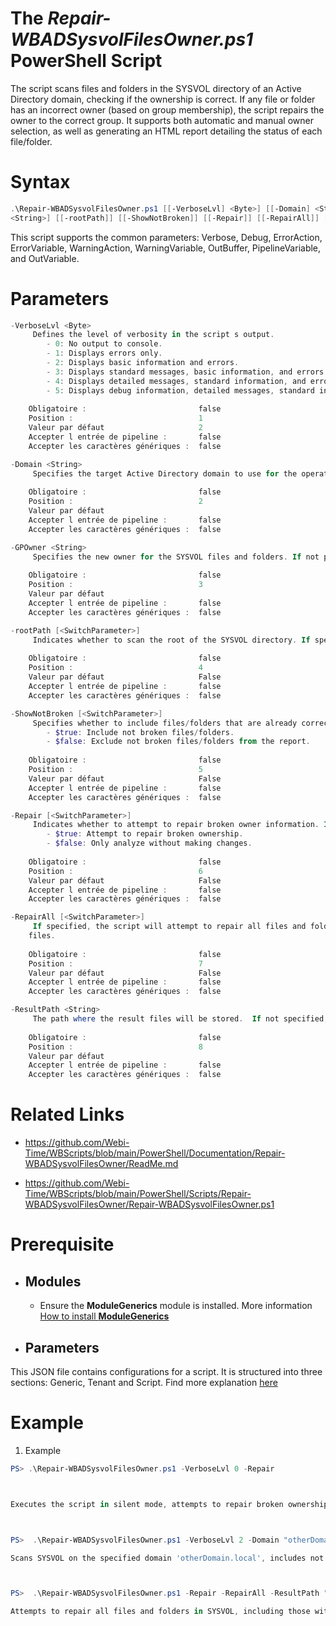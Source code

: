 ﻿# The *Repair-WBADSysvolFilesOwner.ps1* PowerShell Script

The script scans files and folders in the SYSVOL directory of an Active Directory domain, checking if the ownership is correct. 
If any file or folder has an incorrect owner (based on group membership), the script repairs the owner to the correct group. 
It supports both automatic and manual owner selection, as well as generating an HTML report detailing the status of each file/folder.

# Syntax
```powershell
.\Repair-WBADSysvolFilesOwner.ps1 [[-VerboseLvl] <Byte>] [[-Domain] <String>] [[-GPOwner] 
<String>] [[-rootPath]] [[-ShowNotBroken]] [[-Repair]] [[-RepairAll]] [[-ResultPath] <String>] [<CommonParameters>]
```

This script supports the common parameters: Verbose, Debug, ErrorAction, ErrorVariable, WarningAction, 
WarningVariable, OutBuffer, PipelineVariable, and OutVariable.

# Parameters
```powershell
-VerboseLvl <Byte>
     Defines the level of verbosity in the script s output.
        - 0: No output to console.
        - 1: Displays errors only.
        - 2: Displays basic information and errors.
        - 3: Displays standard messages, basic information, and errors.
        - 4: Displays detailed messages, standard information, and errors.
        - 5: Displays debug information, detailed messages, standard information, and errors.
    
    Obligatoire :                         false
    Position :                            1
    Valeur par défaut                     2
    Accepter l entrée de pipeline :       false
    Accepter les caractères génériques :  false
```
```powershell
-Domain <String>
     Specifies the target Active Directory domain to use for the operation. By default, the script uses the current domain of the system.
    
    Obligatoire :                         false
    Position :                            2
    Valeur par défaut                     
    Accepter l entrée de pipeline :       false
    Accepter les caractères génériques :  false
```
```powershell
-GPOwner <String>
     Specifies the new owner for the SYSVOL files and folders. If not provided, the user will be prompted to select the owner manually.
    
    Obligatoire :                         false
    Position :                            3
    Valeur par défaut                     
    Accepter l entrée de pipeline :       false
    Accepter les caractères génériques :  false
```
```powershell
-rootPath [<SwitchParameter>]
     Indicates whether to scan the root of the SYSVOL directory. If specified, the script will process the root path as well as any subdirectories.
    
    Obligatoire :                         false
    Position :                            4
    Valeur par défaut                     False
    Accepter l entrée de pipeline :       false
    Accepter les caractères génériques :  false
```
```powershell
-ShowNotBroken [<SwitchParameter>]
     Specifies whether to include files/folders that are already correctly owned in the report.
        - $true: Include not broken files/folders.
        - $false: Exclude not broken files/folders from the report.
    
    Obligatoire :                         false
    Position :                            5
    Valeur par défaut                     False
    Accepter l entrée de pipeline :       false
    Accepter les caractères génériques :  false
```
```powershell
-Repair [<SwitchParameter>]
     Indicates whether to attempt to repair broken owner information. If specified, the script will attempt to fix ownership issues.
        - $true: Attempt to repair broken ownership.
        - $false: Only analyze without making changes.
    
    Obligatoire :                         false
    Position :                            6
    Valeur par défaut                     False
    Accepter l entrée de pipeline :       false
    Accepter les caractères génériques :  false
```
```powershell
-RepairAll [<SwitchParameter>]
     If specified, the script will attempt to repair all files and folders their ownership is not equal to desired owner. This includes both broken and correctly owned 
    files.
    
    Obligatoire :                         false
    Position :                            7
    Valeur par défaut                     False
    Accepter l entrée de pipeline :       false
    Accepter les caractères génériques :  false
```
```powershell
-ResultPath <String>
     The path where the result files will be stored.  If not specified, the results are saved in the script directory.
    
    Obligatoire :                         false
    Position :                            8
    Valeur par défaut                     
    Accepter l entrée de pipeline :       false
    Accepter les caractères génériques :  false
```


# Related Links
- https://github.com/Webi-Time/WBScripts/blob/main/PowerShell/Documentation/Repair-WBADSysvolFilesOwner/ReadMe.md

- https://github.com/Webi-Time/WBScripts/blob/main/PowerShell/Scripts/Repair-WBADSysvolFilesOwner/Repair-WBADSysvolFilesOwner.ps1
# Prerequisite
- ## Modules
	- Ensure the **ModuleGenerics** module is installed. More information [How to install **ModuleGenerics**](/Powershell/README.md)


- ## Parameters

This JSON file contains configurations for a script. It is structured into three sections: Generic, Tenant and Script. Find more explanation [here](/Powershell/README.md)

# Example

1. Example
```powershell
PS> .\Repair-WBADSysvolFilesOwner.ps1 -VerboseLvl 0 -Repair



Executes the script in silent mode, attempts to repair broken ownership in SYSVOL, and saves the results in the default path.



PS>  .\Repair-WBADSysvolFilesOwner.ps1 -VerboseLvl 2 -Domain "otherDomain.local" -ShowNotBroken 

Scans SYSVOL on the specified domain 'otherDomain.local', includes not broken files in the report, and provides detailed logging.



PS>  .\Repair-WBADSysvolFilesOwner.ps1 -Repair -RepairAll -ResultPath "C:\Reports\SYSVOL_Report.html"

Attempts to repair all files and folders in SYSVOL, including those with correct ownership, and saves the report to the specified path.
```
